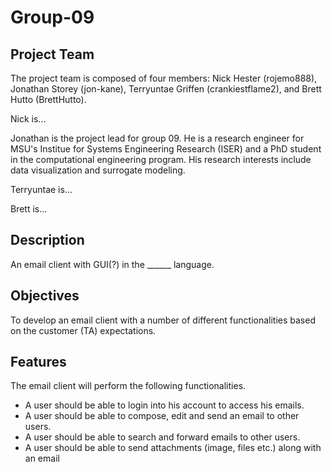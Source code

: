 # Group-09

## Project Team
The project team is composed of four members: Nick Hester (rojemo888), Jonathan Storey (jon-kane), Terryuntae Griffen (crankiestflame2), and Brett Hutto (BrettHutto).

Nick is...

Jonathan is the project lead for group 09. He is a research engineer for MSU's Institue for Systems Engineering Research (ISER) and a PhD student in the computational engineering program. His research interests include data visualization and surrogate modeling. 

Terryuntae is...

Brett is... 

## Description
An email client with GUI(?) in the ______ language.

## Objectives
To develop an email client with a number of different functionalities based on the customer (TA) expectations.

## Features
The email client will perform the following functionalities.
- A user should be able to login into his account to access his emails.
- A user should be able to compose, edit and send an email to other users.
- A user should be able to search and forward emails to other users.
- A user should be able to send attachments (image, files etc.) along with an email
